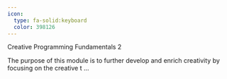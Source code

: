 ```yaml
---
icon:
  type: fa-solid:keyboard
  color: 398126
---
```


Creative Programming Fundamentals 2

The purpose of this module is to further develop and enrich creativity by focusing on the creative t ... 
